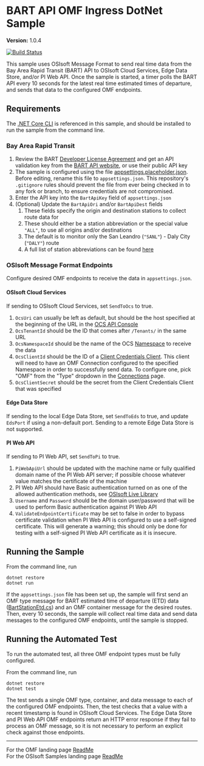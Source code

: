 ﻿# BART API OMF Ingress DotNet Sample

**Version:** 1.0.4

[![Build Status](https://dev.azure.com/osieng/engineering/_apis/build/status/product-readiness/OMF/BartIngress_DotNet?branchName=master)](https://dev.azure.com/osieng/engineering/_build?definitionId=1425&branchName=master)

This sample uses OSIsoft Message Format to send real time data from the Bay Area Rapid Transit (BART) API to OSIsoft Cloud Services, Edge Data Store, and/or PI Web API. Once the sample is started, a timer polls the BART API every 10 seconds for the latest real time estimated times of departure, and sends that data to the configured OMF endpoints.

## Requirements

The [.NET Core CLI](https://docs.microsoft.com/en-us/dotnet/core/tools/) is referenced in this sample, and should be installed to run the sample from the command line.

### Bay Area Rapid Transit

1. Review the BART [Developer License Agreement](https://www.bart.gov/schedules/developers/developer-license-agreement) and get an API validation key from the [BART API website](https://www.bart.gov/schedules/developers/api), or use their public API key
1. The sample is configured using the file [appsettings.placeholder.json](BartIngress\appsettings.placeholder.json). Before editing, rename this file to `appsettings.json`. This repository's `.gitignore` rules should prevent the file from ever being checked in to any fork or branch, to ensure credentials are not compromised.
1. Enter the API key into the `BartApiKey` field of `appsettings.json`
1. (Optional) Update the `BartApiOri` and/or `BartApiDest` fields
   1. These fields specify the origin and destination stations to collect route data for
   1. These should either be a station abbreviation or the special value `"ALL"`, to use all origins and/or destinations
   1. The default is to monitor only the San Leandro (`"SANL"`) - Daly City (`"DALY"`) route
   1. A full list of station abbreviations can be found [here](http://api.bart.gov/docs/overview/abbrev.aspx)

### OSIsoft Message Format Endpoints

Configure desired OMF endpoints to receive the data in `appsettings.json`.

#### OSIsoft Cloud Services

If sending to OSIsoft Cloud Services, set `SendToOcs` to true.

1. `OcsUri` can usually be left as default, but should be the host specified at the beginning of the URL in the [OCS API Console](https://cloud.osisoft.com/apiconsole)
1. `OcsTenantId` should be the ID that comes after `/Tenants/` in the same URL
1. `OcsNamespaceId` should be the name of the OCS [Namespace](https://cloud.osisoft.com/namespaces) to receive the data
1. `OcsClientId` should be the ID of a [Client Credentials Client](https://cloud.osisoft.com/clients). This client will need to have an OMF Connection configured to the specified Namespace in order to successfully send data. To configure one, pick "OMF" from the "Type" dropdown in the [Connections](https://cloud.osisoft.com/connections) page.
1. `OcsClientSecret` should be the secret from the Client Credentials Client that was specified

#### Edge Data Store

If sending to the local Edge Data Store, set `SendToEds` to true, and update `EdsPort` if using a non-default port. Sending to a remote Edge Data Store is not supported.

#### PI Web API

If sending to PI Web API, set `SendToPi` to true.

1. `PiWebApiUrl` should be updated with the machine name or fully qualified domain name of the PI Web API server; if possible choose whatever value matches the certificate of the machine
1. PI Web API should have Basic authentication turned on as one of the allowed authentication methods, see [OSIsoft Live Library](https://livelibrary.osisoft.com/LiveLibrary/web/ui.xql?action=html&resource=publist_home.html&pub_category=PI-Web-API)
1. `Username` and `Password` should be the domain user/password that will be used to perform Basic authentication against PI Web API
1. `ValidateEndpointCertificate` may be set to false in order to bypass certificate validation when PI Web API is configured to use a self-signed certificate. This will generate a warning; this should only be done for testing with a self-signed PI Web API certificate as it is insecure.

## Running the Sample

From the command line, run

```shell
dotnet restore
dotnet run
```

If the `appsettings.json` file has been set up, the sample will first send an OMF type message for BART estimated time of departure (ETD) data ([BartStationEtd.cs](./BartIngress/BartStationEtd.cs)) and an OMF container message for the desired routes. Then, every 10 seconds, the sample will collect real time data and send data messages to the configured OMF endpoints, until the sample is stopped.

## Running the Automated Test

To run the automated test, all three OMF endpoint types must be fully configured.

From the command line, run

```shell
dotnet restore
dotnet test
```

The test sends a single OMF type, container, and data message to each of the configured OMF endpoints. Then, the test checks that a value with a recent timestamp is found in OSIsoft Cloud Services. The Edge Data Store and PI Web API OMF endpoints return an HTTP error response if they fail to process an OMF message, so it is not necessary to perform an explicit check against those endpoints.

---

For the OMF landing page [ReadMe](../../../)  
For the OSIsoft Samples landing page [ReadMe](https://github.com/osisoft/OSI-Samples)
